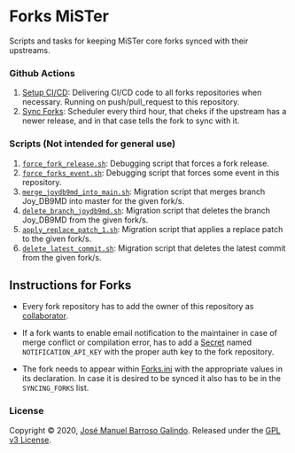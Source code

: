 # Forks MiSTer
Scripts and tasks for keeping MiSTer core forks synced with their upstreams.

### Github Actions

1. [Setup CI/CD](.github/workflows/setup_cicd.yml): Delivering CI/CD code to all forks repositories when necessary. Running on push/pull_request to this repository.
2. [Sync Forks](.github/workflows/sync_forks.yml): Scheduler every third hour, that cheks if the upstream has a newer release, and in that case tells the fork to sync with it.

### Scripts (Not intended for general use)

1. [`force_fork_release.sh`](force_fork_release.sh): Debugging script that forces a fork release.
2. [`force_forks_event.sh`](force_forks_event.sh): Debugging script that forces some event in this repository.
3. [`merge_joydb9md_into_main.sh`](merge_joydb9md_into_main.sh): Migration script that merges branch Joy_DB9MD into master for the given fork/s.
4. [`delete_branch_joydb9md.sh`](delete_branch_joydb9md.sh): Migration script that deletes the branch Joy_DB9MD from the given fork/s.
5. [`apply_replace_patch_1.sh`](apply_replace_patch_1.sh): Migration script that applies a replace patch to the given fork/s.
6. [`delete_latest_commit.sh`](delete_latest_commit.sh): Migration script that deletes the latest commit from the given fork/s.

## Instructions for Forks

- Every fork repository has to add the owner of this repository as [collaborator](https://help.github.com/en/github/setting-up-and-managing-your-github-user-account/inviting-collaborators-to-a-personal-repository).

- If a fork wants to enable email notification to the maintainer in case of merge conflict or compilation error, has to add a [Secret](https://help.github.com/en/actions/configuring-and-managing-workflows/creating-and-storing-encrypted-secrets) named `NOTIFICATION_API_KEY` with the proper auth key to the fork repository.

- The fork needs to appear within [Forks.ini](Forks.ini) with the appropriate values in its declaration. In case it is desired to be synced it also has to be in the `SYNCING_FORKS` list.

### License

Copyright © 2020, [José Manuel Barroso Galindo](https://github.com/theypsilon).
Released under the [GPL v3 License](LICENSE).